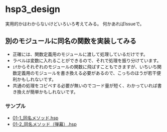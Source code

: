 # hsp3_design
実用的かはわからないけどいろいろ考えてみる。
何かあればIssueで。

## 別のモジュールに同名の関数を実装してみる
- 正確には、関数定義用のモジュールに渡して処理しているだけです。
- ラベルは変数に入れることができるので、それで処理を振り分けています。
- `if`からそれぞれのモジュールの関数に飛ばすこともできますが、いちいち関数定義用のモジュールを書き換える必要があるので、こっちのほうが若干便利かもしれないです。
- 共通の処理をコピペする必要が無いのでコード量が短く、わかっていれば書き換えが簡単かもしれないです。

### サンプル
- [01-1_同名メソッド.hsp](./01-1_同名メソッド.hsp)
- [01-2_同名メソッド（弾幕）.hsp](./01-2_同名メソッド（弾幕）.hsp)

